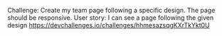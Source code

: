 Challenge: Create my team page following a specific design. The page should be responsive.
User story: I can see a page following the given design
https://devchallenges.io/challenges/hhmesazsqgKXrTkYkt0U